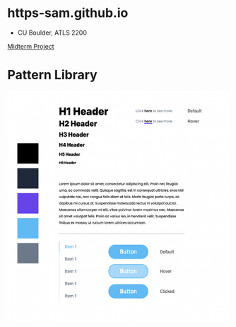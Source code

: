 # https-sam.github.io

- CU Boulder, ATLS 2200

[Midterm Project](https://www.samgoto.com) <br/>


# Pattern Library

<img src="./img/pattern-library.png" width="520px" height="520px">
